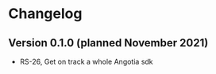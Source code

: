 # Changelog

## **Version 0.1.0** (planned November 2021)

- RS-26, Get on track a whole Angotia sdk
